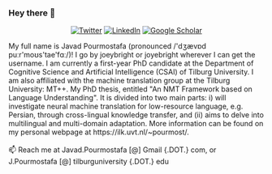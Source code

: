 ### Hey there 👋
<p align="center">
  <a href="https://twitter.com/JPourmostafa"><img alt="Twitter" title="Twitter" src="https://img.shields.io/badge/Twitter-1DA1F2?style=for-the-badge&logo=twitter&logoColor=white"/></a>
  <a href="https://www.linkedin.com/in/javadpourmostafa//"><img alt="LinkedIn" title="LinkedIn"src="https://img.shields.io/badge/linkedin-%230077B5.svg?&style=for-the-badge&logo=linkedin&logoColor=white"></a>
  <a href="https://scholar.google.com/citations?user=xqccd64AAAAJ&hl=en"><img alt="Google Scholar" title="Google Scholar"src="https://img.shields.io/badge/scholar-77a9fa.svg?&style=for-the-badge&logo=google-scholar&logoColor=white"></a>
</p>
My full name is Javad Pourmostafa (pronounced /'dʒævɒd puːr'moʊs'tae'fɑː/)! I go by joeybright or joyebright wherever I can get the username. I am currently a first-year PhD candidate at the Department of Cognitive Science and Artificial Intelligence (CSAI) of Tilburg University. I am also affiliated with the machine translation group at the Tilburg University: MT++. My PhD thesis, entitled "An NMT Framework based on Language Understanding". It is divided into two main parts: i) will investigate neural machine translation for low-resource language, e.g. Persian, through cross-lingual knowledge transfer, and (ii) aims to delve into multilingual and multi-domain adaptation. More information can be found on my personal webpage at https://ilk.uvt.nl/~pourmost/.
<br>
<br>
📫 Reach me at Javad.Pourmostafa [@] Gmail {.DOT.} com, or J.Pourmostafa [@] tilburguniversity {.DOT.} edu

